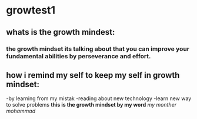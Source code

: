 # growtest1
## whats is the growth mindest:
### the growth mindset its talking about that you can improve your fundamental abilities by perseverance and effort.
## how i remind my self to keep my self in growth mindset:
-by learning from my mistak
-reading about new technology
-learn new way to solve problems
**this is the growth mindset by my word**
_my monther mohammad_

